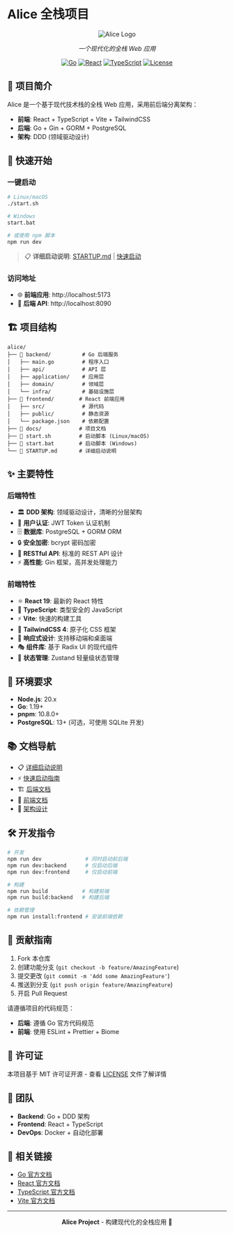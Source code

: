 # Alice 全栈项目

<div align="center">

![Alice Logo](https://via.placeholder.com/200x80/4A90E2/FFFFFF?text=Alice)

*一个现代化的全栈 Web 应用*

[![Go](https://img.shields.io/badge/Go-1.19+-00ADD8?style=flat&logo=go)](https://golang.org/)
[![React](https://img.shields.io/badge/React-19+-61DAFB?style=flat&logo=react)](https://reactjs.org/)
[![TypeScript](https://img.shields.io/badge/TypeScript-5.6+-3178C6?style=flat&logo=typescript)](https://www.typescriptlang.org/)
[![License](https://img.shields.io/badge/License-MIT-green.svg)](LICENSE)

</div>

## 📖 项目简介

Alice 是一个基于现代技术栈的全栈 Web 应用，采用前后端分离架构：

- **前端**: React + TypeScript + Vite + TailwindCSS
- **后端**: Go + Gin + GORM + PostgreSQL
- **架构**: DDD (领域驱动设计)

## 🚀 快速开始

### 一键启动
```bash
# Linux/macOS
./start.sh

# Windows
start.bat

# 或使用 npm 脚本
npm run dev
```

> 📋 **详细启动说明**: [STARTUP.md](./STARTUP.md) | [快速启动](./README_STARTUP.md)

### 访问地址
- 🌐 **前端应用**: http://localhost:5173
- 🔌 **后端 API**: http://localhost:8090

## 🏗️ 项目结构

```
alice/
├── 📁 backend/          # Go 后端服务
│   ├── main.go         # 程序入口
│   ├── api/            # API 层
│   ├── application/    # 应用层
│   ├── domain/         # 领域层
│   └── infra/          # 基础设施层
├── 📁 frontend/        # React 前端应用
│   ├── src/            # 源代码
│   ├── public/         # 静态资源
│   └── package.json    # 依赖配置
├── 📁 docs/            # 项目文档
├── 🚀 start.sh         # 启动脚本 (Linux/macOS)
├── 🚀 start.bat        # 启动脚本 (Windows)
└── 📄 STARTUP.md       # 详细启动说明
```

## ✨ 主要特性

### 后端特性
- 🏛️ **DDD 架构**: 领域驱动设计，清晰的分层架构
- 🔐 **用户认证**: JWT Token 认证机制
- 🗄️ **数据库**: PostgreSQL + GORM ORM
- 🔒 **安全加密**: bcrypt 密码加密
- 📝 **RESTful API**: 标准的 REST API 设计
- ⚡ **高性能**: Gin 框架，高并发处理能力

### 前端特性
- ⚛️ **React 19**: 最新的 React 特性
- 🎯 **TypeScript**: 类型安全的 JavaScript
- ⚡ **Vite**: 快速的构建工具
- 🎨 **TailwindCSS 4**: 原子化 CSS 框架
- 📱 **响应式设计**: 支持移动端和桌面端
- 🎭 **组件库**: 基于 Radix UI 的现代组件
- 🔄 **状态管理**: Zustand 轻量级状态管理

## 🔧 环境要求

- **Node.js**: 20.x
- **Go**: 1.19+
- **pnpm**: 10.8.0+
- **PostgreSQL**: 13+ (可选，可使用 SQLite 开发)

## 📚 文档导航

- 📋 [详细启动说明](./STARTUP.md)
- ⚡ [快速启动指南](./README_STARTUP.md)
- 🏗️ [后端文档](./backend/README.md)
- 🎨 [前端文档](./frontend/README.md)
- 📐 [架构设计](./docs/architecture.md)

## 🛠️ 开发指令

```bash
# 开发
npm run dev              # 同时启动前后端
npm run dev:backend      # 仅启动后端
npm run dev:frontend     # 仅启动前端

# 构建
npm run build           # 构建前端
npm run build:backend   # 构建后端

# 依赖管理
npm run install:frontend # 安装前端依赖
```

## 🤝 贡献指南

1. Fork 本仓库
2. 创建功能分支 (`git checkout -b feature/AmazingFeature`)
3. 提交更改 (`git commit -m 'Add some AmazingFeature'`)
4. 推送到分支 (`git push origin feature/AmazingFeature`)
5. 开启 Pull Request

请遵循项目的代码规范：
- **后端**: 遵循 Go 官方代码规范
- **前端**: 使用 ESLint + Prettier + Biome

## 📄 许可证

本项目基于 MIT 许可证开源 - 查看 [LICENSE](LICENSE) 文件了解详情

## 👥 团队

- **Backend**: Go + DDD 架构
- **Frontend**: React + TypeScript
- **DevOps**: Docker + 自动化部署

## 🔗 相关链接

- [Go 官方文档](https://golang.org/doc/)
- [React 官方文档](https://reactjs.org/)
- [TypeScript 官方文档](https://www.typescriptlang.org/)
- [Vite 官方文档](https://vitejs.dev/)

---

<div align="center">

**Alice Project** - 构建现代化的全栈应用 🚀

</div>
